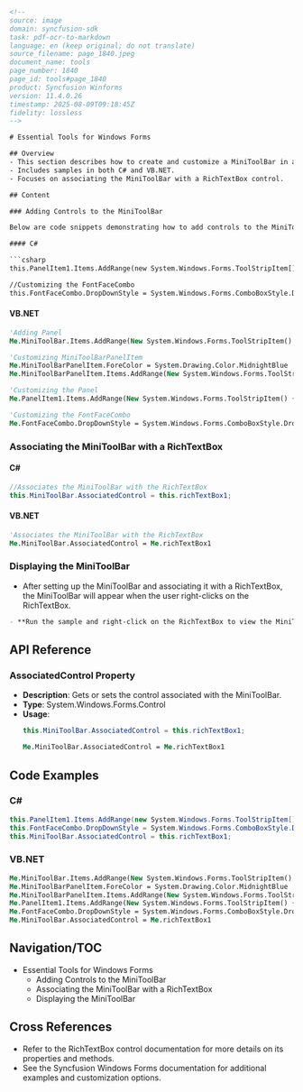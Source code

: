 ```html
<!-- 
source: image
domain: syncfusion-sdk
task: pdf-ocr-to-markdown
language: en (keep original; do not translate)
source_filename: page_1840.jpeg
document_name: tools
page_number: 1840
page_id: tools#page_1840
product: Syncfusion Winforms
version: 11.4.0.26
timestamp: 2025-08-09T09:18:45Z
fidelity: lossless
-->

# Essential Tools for Windows Forms

## Overview
- This section describes how to create and customize a MiniToolBar in a Windows Forms application using Syncfusion controls.
- Includes samples in both C# and VB.NET.
- Focuses on associating the MiniToolBar with a RichTextBox control.

## Content

### Adding Controls to the MiniToolBar

Below are code snippets demonstrating how to add controls to the MiniToolBar and customize their appearance.

#### C#

```csharp
this.PanelItem1.Items.AddRange(new System.Windows.Forms.ToolStripItem[] { this.FontFaceCombo });

//Customizing the FontFaceCombo
this.FontFaceCombo.DropDownStyle = System.Windows.Forms.ComboBoxStyle.DropDownList;
```

#### VB.NET

```vb
'Adding Panel
Me.MiniToolBar.Items.AddRange(New System.Windows.Forms.ToolStripItem() {Me.MiniToolBarPanelItem})

'Customizing MiniToolBarPanelItem
Me.MiniToolBarPanelItem.ForeColor = System.Drawing.Color.MidnightBlue
Me.MiniToolBarPanelItem.Items.AddRange(New System.Windows.Forms.ToolStripItem() {Me.PanelItem1})

'Customizing the Panel
Me.PanelItem1.Items.AddRange(New System.Windows.Forms.ToolStripItem() {Me.FontFaceCombo})

'Customizing the FontFaceCombo
Me.FontFaceCombo.DropDownStyle = System.Windows.Forms.ComboBoxStyle.DropDownList
```

### Associating the MiniToolBar with a RichTextBox

#### C#

```csharp
//Associates the MiniToolBar with the RichTextBox
this.MiniToolBar.AssociatedControl = this.richTextBox1;
```

#### VB.NET

```vb
'Associates the MiniToolBar with the RichTextBox
Me.MiniToolBar.AssociatedControl = Me.richTextBox1
```

### Displaying the MiniToolBar

- After setting up the MiniToolBar and associating it with a RichTextBox, the MiniToolBar will appear when the user right-clicks on the RichTextBox.

```markdown
- **Run the sample and right-click on the RichTextBox to view the MiniToolBar.**
```

## API Reference

### AssociatedControl Property
- **Description**: Gets or sets the control associated with the MiniToolBar.
- **Type**: System.Windows.Forms.Control
- **Usage**: 
  ```csharp
  this.MiniToolBar.AssociatedControl = this.richTextBox1;
  ```
  ```vb
  Me.MiniToolBar.AssociatedControl = Me.richTextBox1
  ```

## Code Examples

### C#

```csharp
this.PanelItem1.Items.AddRange(new System.Windows.Forms.ToolStripItem[] { this.FontFaceCombo });
this.FontFaceCombo.DropDownStyle = System.Windows.Forms.ComboBoxStyle.DropDownList;
this.MiniToolBar.AssociatedControl = this.richTextBox1;
```

### VB.NET

```vb
Me.MiniToolBar.Items.AddRange(New System.Windows.Forms.ToolStripItem() {Me.MiniToolBarPanelItem})
Me.MiniToolBarPanelItem.ForeColor = System.Drawing.Color.MidnightBlue
Me.MiniToolBarPanelItem.Items.AddRange(New System.Windows.Forms.ToolStripItem() {Me.PanelItem1})
Me.PanelItem1.Items.AddRange(New System.Windows.Forms.ToolStripItem() {Me.FontFaceCombo})
Me.FontFaceCombo.DropDownStyle = System.Windows.Forms.ComboBoxStyle.DropDownList
Me.MiniToolBar.AssociatedControl = Me.richTextBox1
```

## Navigation/TOC
- Essential Tools for Windows Forms
  - Adding Controls to the MiniToolBar
  - Associating the MiniToolBar with a RichTextBox
  - Displaying the MiniToolBar

## Cross References
- Refer to the RichTextBox control documentation for more details on its properties and methods.
- See the Syncfusion Windows Forms documentation for additional examples and customization options.

<!-- tags: [Syncfusion, Windows Forms, MiniToolBar, RichTextBox] keywords: [MiniToolBar, RichTextBox, AssociatedControl, C#, VB.NET, Windows Forms] -->
```